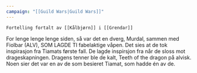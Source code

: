 ```yaml
---
campaign: "[[Guild Wars|Guild Wars]]"
---
```

	Fortelling fortalt av [[Kålbjørn]] i [[Grendar]]

For lenge lenge lenge siden, så var det en dverg, Murdal, sammen med Fiolbar (ALV), SOM LAGDE TI fabelaktige våpen. Det sies at de tok inspirasjon fra Tiamats første fall. De lagde inspirsjon fra når de sloss mot drageskapningen. Dragens tenner ble de kalt, Teeth of the dragon på alvisk. Noen sier det var en av de som besieret Tiamat, som hadde én av de. 